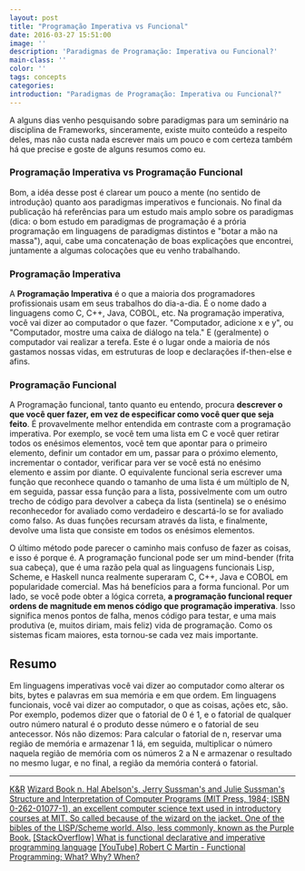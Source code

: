 ```yaml
---
layout: post
title: "Programação Imperativa vs Funcional"
date: 2016-03-27 15:51:00
image: ''
description: 'Paradigmas de Programação: Imperativa ou Funcional?'
main-class: '' 
color: ''
tags: concepts
categories:
introduction: "Paradigmas de Programação: Imperativa ou Funcional?"
---
```


A alguns dias venho pesquisando sobre paradigmas para um seminário na disciplina de Frameworks, sinceramente,
existe muito conteúdo a respeito deles, mas não custa nada escrever mais um pouco e com certeza também há que precise
e goste de alguns resumos como eu.

### Programação Imperativa vs Programação Funcional

Bom, a idéa desse post é clarear um pouco a mente (no sentido de introdução) quanto aos paradigmas imperativos e funcionais.
No final da publicação há referências para um estudo mais amplo sobre os paradigmas (dica: o bom estudo em paradigmas de
programação é a prória programação em linguagens de paradigmas distintos e "botar a mão na massa"), aqui, cabe uma concatenação
de boas explicações que encontrei, juntamente a algumas colocações que eu venho trabalhando.

### Programação Imperativa

A **Programação Imperativa** é o que a maioria dos programadores profissionais usam em seus trabalhos do dia-a-dia.
É o nome dado a linguagens como C, C++, Java, COBOL, etc. Na programação imperativa, você vai dizer ao computador o que fazer.
"Computador, adicione x e y", ou "Computador, mostre uma caixa de diálogo na tela." E (geralmente) o computador vai realizar a terefa.
Este é o lugar onde a maioria de nós gastamos nossas vidas, em estruturas de loop e declarações if-then-else e afins.

### Programação Funcional

A Programação funcional, tanto quanto eu entendo, procura **descrever o que você quer fazer, em vez de especificar como você quer que seja
feito**. É provavelmente melhor entendida em contraste com a programação imperativa.
Por exemplo, se você tem uma lista em C e você quer retirar todos os enésimos elementos, você tem que apontar para o primeiro elemento, 
definir um contador em um, passar para o próximo elemento, incrementar o contador, verificar para ver se você está no enésimo 
elemento e assim por diante. O equivalente funcional seria escrever uma função que reconhece quando o tamanho de uma lista é
um múltiplo de N, em seguida, passar essa função para a lista, possivelmente com um outro trecho de código para devolver a cabeça 
da lista (sentinela) se o enésimo reconhecedor for avaliado como verdadeiro e descartá-lo se for avaliado como falso.
As duas funções recursam através da lista, e finalmente, devolve uma lista que consiste em todos os enésimos elementos.

O último método pode parecer o caminho mais confuso de fazer as coisas, e isso é porque é. A programação funcional pode ser
um mind-bender (frita sua cabeça), que é uma razão pela qual as linguagens funcionais Lisp, Scheme, e Haskell nunca realmente
superaram C, C++, Java e COBOL em popularidade comercial. Mas há benefícios para a forma funcional. Por um lado, 
se você pode obter a lógica correta, **a programação funcional requer ordens de magnitude em menos código que programação imperativa**.
Isso significa menos pontos de falha, menos código para testar, e uma mais produtiva (e, muitos diriam, mais feliz) vida de programação.
Como os sistemas ficam maiores, esta tornou-se cada vez mais importante.

## Resumo
Em linguagens imperativas você vai dizer ao computador como alterar os bits, bytes e palavras em sua memória e em que ordem.
Em linguagens funcionais, você vai dizer ao computador, o que as coisas, ações etc, são. Por exemplo, podemos dizer que o fatorial
de 0 é 1, e o fatorial de qualquer outro número natural é o produto desse número e o fatorial de seu antecessor. Nós não dizemos: 
Para calcular o fatorial de n, reservar uma região de memória e armazenar 1 lá, em seguida, multiplicar o número naquela região 
de memória com os números 2 a N e armazenar o resultado no mesmo lugar, e no final, a região da memória conterá o fatorial.

***
[K&R](https://pt.wikipedia.org/wiki/The_C_Programming_Language)
[Wizard Book n. Hal Abelson's, Jerry Sussman's and Julie Sussman's Structure and Interpretation of Computer Programs (MIT Press, 1984; ISBN 0-262-01077-1), an excellent computer science text used in introductory courses at MIT. So called because of the wizard on the jacket. One of the bibles of the LISP/Scheme world. Also, less commonly, known as the Purple Book.](https://mitpress.mit.edu/sicp/)
[[StackOverflow] What is functional declarative and imperative programming language](http://stackoverflow.com/questions/602444/what-is-functional-declarative-and-imperative-programming)
[[YouTube] Robert C Martin - Functional Programming; What? Why? When?](https://www.youtube.com/watch?v=7Zlp9rKHGD4)
